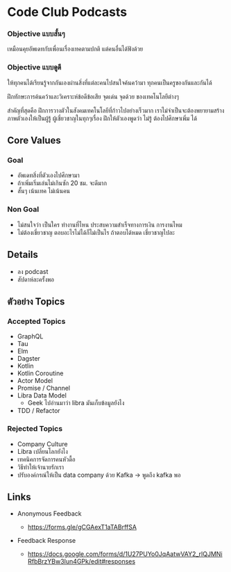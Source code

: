 # Code Club Podcasts
### Objective แบบสั้นๆ
เหมือนคุยอัพเดทกับเพื่อนเรื่องเทคตามปกติ แต่คนอื่นได้ฟังด้วย

### Objective แบบดูดี
ให้ทุกคนได้เรียนรู้จากกันเองผ่านสิ่งที่แต่ละคนไปสนใจค้นคว้ามา ทุกคนเป็นครูของกันและกันได้ 

ฝึกทักษะการค้นคว้าและวิเคราะห์ข้อดีข้อเสีย จุดเด่น จุดด้วย ของเทคโนโลยีต่างๆ

สำคัญที่สุดคือ ฝึกการวางตัวในสังคมเทคโนโลยีที่ก้าวไปอย่างเร็วมาก เราไม่จำเป็นจะต้องพยายามสร้างภาพตัวเองให้เป็นผู้รู้ ผู้เชี่ยวชาญในทุกๆเรื่อง ฝึกให้ตัวเองพูดว่า ไม่รู้ ต้องไปศึกษาเพิ่ม ได้

## Core Values

###  Goal 
* อัพเดทสิ่งที่ตัวเองไปศึกษามา
* ถ้าเพิ่มเริ่มเล่นไม่เกินซัก 20 ชม. จะดีมาก
* สั้นๆ เน้นเทค ไม่เน้นคน

### Non Goal
* ไม่สนใจว่า เป็นใคร ทำงานที่ไหน ประสบความสำเร็จทางการเงิน การงานไหม
* ไม่ต้องเชี่ยวชาญ ตอบอะไรไม่ได้ก็ไม่เป็นไร ถ้าตอบได้หมด เชี่ยวชาญไปละ

## Details
* ลง podcast
* สัปดาห์ละครั้งพอ

## ตัวอย่าง Topics

### Accepted Topics
* GraphQL
* Tau
* Elm
* Dagster
* Kotlin 
* Kotlin Coroutine
* Actor Model
* Promise / Channel
* Libra Data Model
  * Geek ไปอ่านมาว่า libra มันเก็บข้อมูลยังไง
* TDD / Refactor

### Rejected Topics
* Company Culture
* Libra เปลี่ยนโลกยังไง
* เทคนิคการจัดการคนหัวดื้อ
* วิธีทำให้เจ้านายรักเรา
* ปรับองค์กรณ์ให้เป็น data company ด้วย Kafka → พูดถึง kafka พอ


## Links
* Anonymous Feedback
  * https://forms.gle/gCGAexT1aTABrffSA

* Feedback Response
  * https://docs.google.com/forms/d/1U27PUYo0JqAatwVAY2_rlQJMNiRfbBrzYBw3Iun4GPk/edit#responses
